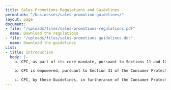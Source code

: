 ```yaml
---
title: Sales Promotions Regulations and Guidelines
permalink: "/businesses/sales-promotion-guidelines/"
layout: page
document:
- file: "/uploads/files/sales-promotions-regulations.pdf"
  name: Download the regulations
- file: "/uploads/files/sales-promotions-guidelines.doc"
  name: Download the guidelines
List:
- title: Introduction
  body: |-
    a. CPC, as part of its core mandate, pursuant to Sections 11 and 12 of the Act, is authorised to regulate any advertisement/statement directed at consumers for the purpose of affecting them with respect to purchasing and/or using any product/service.

    b. CPC is empowered, pursuant to Section 31 of the Consumer Protection Council Act, Cap 25 LFN 2004, to make regulations.

    c. CPC, by these Guidelines, in furtherance of the Consumer Protection Council (Sales Promotion) Registration Regulations 2005, provides guidance and direction on the process of seeking and securing approval for any sales promotion.
---
```



